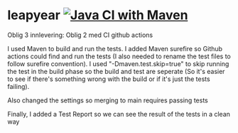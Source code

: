 # leapyear [![Java CI with Maven](https://github.com/Scarcy/leapyear/actions/workflows/maven.yml/badge.svg?branch=main&event=push)](https://github.com/Scarcy/leapyear/actions/workflows/maven.yml)
Oblig 3 innlevering: Oblig 2 med CI github actions

I used Maven to build and run the tests. I added Maven surefire so Github actions could find and run the tests (I also needed to rename the test files to follow surefire convention). I used "-Dmaven.test.skip=true" to skip running the test in the build phase so the build and test are seperate 
(So it's easier to see if there's something wrong with the build or if it's just the tests failing).

Also changed the settings so merging to main requires passing tests

Finally, I added a Test Report so we can see the result of the tests in a clean way
